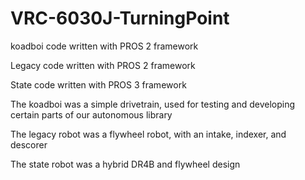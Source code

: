 # VRC-6030J-TurningPoint

koadboi code written with PROS 2 framework

Legacy code written with PROS 2 framework

State code written with PROS 3 framework

The koadboi was a simple drivetrain, used for testing and developing certain parts of our autonomous library

The legacy robot was a flywheel robot, with an intake, indexer, and descorer

The state robot was a hybrid DR4B and flywheel design
